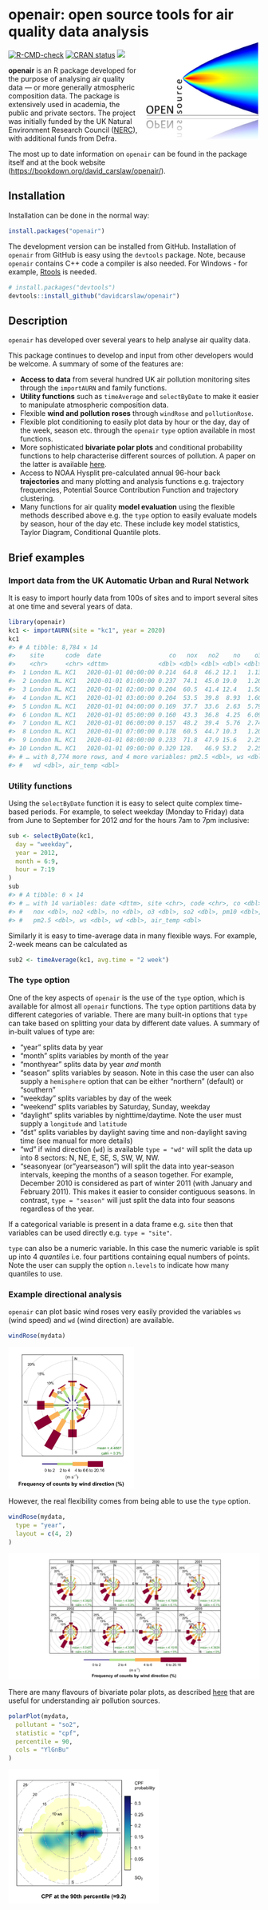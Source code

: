 
<!-- README.md is generated from README.Rmd. Please edit that file -->

# openair: open source tools for air quality data analysis <img src="man/figures/logo.png" align="right" height="200"/>

<!-- badges: start -->

[![R-CMD-check](https://github.com/davidcarslaw/openair/workflows/R-CMD-check/badge.svg)](https://github.com/davidcarslaw/openair/actions)
[![CRAN
status](https://www.r-pkg.org/badges/version/openair)](https://CRAN.R-project.org/package=openair)
![](http://cranlogs.r-pkg.org/badges/grand-total/openair)

<!-- badges: end -->

**openair** is an R package developed for the purpose of analysing air
quality data — or more generally atmospheric composition data. The
package is extensively used in academia, the public and private sectors.
The project was initially funded by the UK Natural Environment Research
Council ([NERC](https://nerc.ukri.org/)), with additional funds from
Defra.

The most up to date information on `openair` can be found in the package
itself and at the book website
(<https://bookdown.org/david_carslaw/openair/>).

## Installation

Installation can be done in the normal way:

``` r
install.packages("openair")
```

The development version can be installed from GitHub. Installation of
`openair` from GitHub is easy using the `devtools` package. Note,
because `openair` contains C++ code a compiler is also needed. For
Windows - for example,
[Rtools](https://cran.r-project.org/bin/windows/Rtools/) is needed.

``` r
# install.packages("devtools")
devtools::install_github("davidcarslaw/openair")
```

## Description

`openair` has developed over several years to help analyse air quality
data.

This package continues to develop and input from other developers would
be welcome. A summary of some of the features are:

- **Access to data** from several hundred UK air pollution monitoring
  sites through the `importAURN` and family functions.
- **Utility functions** such as `timeAverage` and `selectByDate` to make
  it easier to manipulate atmospheric composition data.
- Flexible **wind and pollution roses** through `windRose` and
  `pollutionRose`.
- Flexible plot conditioning to easily plot data by hour or the day, day
  of the week, season etc. through the `openair` `type` option available
  in most functions.
- More sophisticated **bivariate polar plots** and conditional
  probability functions to help characterise different sources of
  pollution. A paper on the latter is available
  [here](https://www.sciencedirect.com/science/article/pii/S1364815214001339).
- Access to NOAA Hysplit pre-calculated annual 96-hour back
  **trajectories** and many plotting and analysis functions e.g.
  trajectory frequencies, Potential Source Contribution Function and
  trajectory clustering.
- Many functions for air quality **model evaluation** using the flexible
  methods described above e.g. the `type` option to easily evaluate
  models by season, hour of the day etc. These include key model
  statistics, Taylor Diagram, Conditional Quantile plots.

## Brief examples

### Import data from the UK Automatic Urban and Rural Network

It is easy to import hourly data from 100s of sites and to import
several sites at one time and several years of data.

``` r
library(openair)
kc1 <- importAURN(site = "kc1", year = 2020)
kc1
#> # A tibble: 8,784 × 14
#>    site      code  date                   co   nox   no2    no    o3   so2  pm10
#>    <chr>     <chr> <dttm>              <dbl> <dbl> <dbl> <dbl> <dbl> <dbl> <dbl>
#>  1 London N… KC1   2020-01-01 00:00:00 0.214  64.8  46.2 12.1   1.13    NA  41.8
#>  2 London N… KC1   2020-01-01 01:00:00 0.237  74.1  45.0 19.0   1.20    NA  43  
#>  3 London N… KC1   2020-01-01 02:00:00 0.204  60.5  41.4 12.4   1.50    NA  46.0
#>  4 London N… KC1   2020-01-01 03:00:00 0.204  53.5  39.8  8.93  1.60    NA  48.5
#>  5 London N… KC1   2020-01-01 04:00:00 0.169  37.7  33.6  2.63  5.79    NA  45.4
#>  6 London N… KC1   2020-01-01 05:00:00 0.160  43.3  36.8  4.25  6.09    NA  43.8
#>  7 London N… KC1   2020-01-01 06:00:00 0.157  48.2  39.4  5.76  2.74    NA  43.6
#>  8 London N… KC1   2020-01-01 07:00:00 0.178  60.5  44.7 10.3   1.20    NA  42.1
#>  9 London N… KC1   2020-01-01 08:00:00 0.233  71.8  47.9 15.6   2.25    NA  41.8
#> 10 London N… KC1   2020-01-01 09:00:00 0.329 128.   46.9 53.2   2.25    NA  37.6
#> # … with 8,774 more rows, and 4 more variables: pm2.5 <dbl>, ws <dbl>,
#> #   wd <dbl>, air_temp <dbl>
```

### Utility functions

Using the `selectByDate` function it is easy to select quite complex
time-based periods. For example, to select weekday (Monday to Friday)
data from June to September for 2012 *and* for the hours 7am to 7pm
inclusive:

``` r
sub <- selectByDate(kc1,
  day = "weekday",
  year = 2012,
  month = 6:9,
  hour = 7:19
)
sub
#> # A tibble: 0 × 14
#> # … with 14 variables: date <dttm>, site <chr>, code <chr>, co <dbl>,
#> #   nox <dbl>, no2 <dbl>, no <dbl>, o3 <dbl>, so2 <dbl>, pm10 <dbl>,
#> #   pm2.5 <dbl>, ws <dbl>, wd <dbl>, air_temp <dbl>
```

Similarly it is easy to time-average data in many flexible ways. For
example, 2-week means can be calculated as

``` r
sub2 <- timeAverage(kc1, avg.time = "2 week")
```

### The `type` option

One of the key aspects of `openair` is the use of the `type` option,
which is available for almost all `openair` functions. The `type` option
partitions data by different categories of variable. There are many
built-in options that `type` can take based on splitting your data by
different date values. A summary of in-built values of type are:

- “year” splits data by year
- “month” splits variables by month of the year
- “monthyear” splits data by year *and* month
- “season” splits variables by season. Note in this case the user can
  also supply a `hemisphere` option that can be either “northern”
  (default) or “southern”
- “weekday” splits variables by day of the week
- “weekend” splits variables by Saturday, Sunday, weekday
- “daylight” splits variables by nighttime/daytime. Note the user must
  supply a `longitude` and `latitude`
- “dst” splits variables by daylight saving time and non-daylight saving
  time (see manual for more details)
- “wd” if wind direction (`wd`) is available `type = "wd"` will split
  the data up into 8 sectors: N, NE, E, SE, S, SW, W, NW.
- “seasonyear (or”yearseason”) will split the data into year-season
  intervals, keeping the months of a season together. For example,
  December 2010 is considered as part of winter 2011 (with January and
  February 2011). This makes it easier to consider contiguous seasons.
  In contrast, `type = "season"` will just split the data into four
  seasons regardless of the year.

If a categorical variable is present in a data frame e.g. `site` then
that variables can be used directly e.g. `type = "site"`.

`type` can also be a numeric variable. In this case the numeric variable
is split up into 4 *quantiles* i.e. four partitions containing equal
numbers of points. Note the user can supply the option `n.levels` to
indicate how many quantiles to use.

### Example directional analysis

`openair` can plot basic wind roses very easily provided the variables
`ws` (wind speed) and `wd` (wind direction) are available.

``` r
windRose(mydata)
```

<img src="man/figures/README-windrose-1.png" width="50%" />

However, the real flexibility comes from being able to use the `type`
option.

``` r
windRose(mydata,
  type = "year",
  layout = c(4, 2)
)
```

<img src="man/figures/README-windrose2-1.png" width="100%" />

There are many flavours of bivariate polar plots, as described
[here](https://bookdown.org/david_carslaw/openair/polar-plots.html) that
are useful for understanding air pollution sources.

``` r
polarPlot(mydata,
  pollutant = "so2",
  statistic = "cpf",
  percentile = 90,
  cols = "YlGnBu"
)
```

<img src="man/figures/README-polarCPF-1.png" width="60%" />
